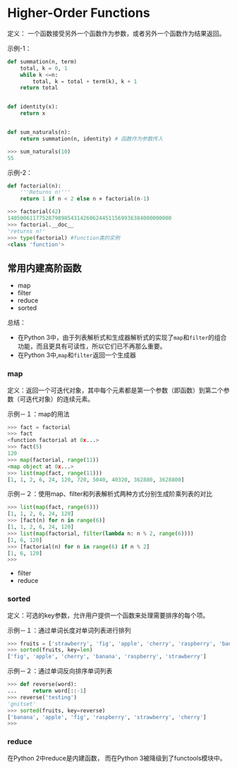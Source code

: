 # Higher-Order Functions

定义： 一个函数接受另外一个函数作为参数，或者另外一个函数作为结果返回。

示例-1：

```python
def summation(n, term)
    total, k = 0, 1
    while k <=n:
        total, k = total + term(k), k + 1
    return total


def identity(x):
    return x


def sum_naturals(n):
    return summation(n, identity) # 函数作为参数传入
```

```python
>>> sum_naturals(10)
55
```


示例-2：

```python
def factorial(n):
    '''Returns n!'''
    return 1 if n < 2 else n × factorial(n-1)
```

```python
>>> factorial(42)
1405006117752879898543142606244511569936384000000000
>>> factorial.__doc__
'returns n!'
>>> type(factorial) #function类的实例
<class 'function'>
```

## 常用内建高阶函数

- map
- filter
- reduce
- sorted

总结：

- 在Python 3中，由于列表解析式和生成器解析式的实现了`map`和`filter`的组合功能，而且更具有可读性，所以它们已不再那么重要。
- 在Python 3中,`map`和`filter`返回一个生成器


### map 

定义：返回一个可迭代对象，其中每个元素都是第一个参数（即函数）到第二个参数（可迭代对象）的连续元素。

示例－１：map的用法

```python
>>> fact = factorial
>>> fact
<function factorial at 0x...>
>>> fact(5)
120
>>> map(factorial, range(11))
<map object at 0x...>
>>> list(map(fact, range(11)))
[1, 1, 2, 6, 24, 120, 720, 5040, 40320, 362880, 3628800]
```

示例－２：使用map、filter和列表解析式两种方式分别生成阶乘列表的对比

```python
>>> list(map(fact, range(6)))
[1, 1, 2, 6, 24, 120]
>>> [fact(n) for n in range(6)]
[1, 1, 2, 6, 24, 120]
>>> list(map(factorial, filter(lambda n: n % 2, range(6))))
[1, 6, 120]
>>> [factorial(n) for n in range(6) if n % 2]
[1, 6, 120]
>>>
```

- filter
- reduce

### sorted
 
定义：可选的key参数，允许用户提供一个函数来处理需要排序的每个项。

示例－１：通过单词长度对单词列表进行排列

```python
>>> fruits = ['strawberry', 'fig', 'apple', 'cherry', 'raspberry', 'banana']
>>> sorted(fruits, key=len)
['fig', 'apple', 'cherry', 'banana', 'raspberry', 'strawberry']
```

示例－２：通过单词反向排序单词列表

```python
>>> def reverse(word):
...     return word[::-1]
>>> reverse('testing')
'gnitset'
>>> sorted(fruits, key=reverse)
['banana', 'apple', 'fig', 'raspberry', 'strawberry', 'cherry']
>>>
```

### reduce

在Python 2中reduce是内建函数， 而在Python 3被降级到了functools模块中。

